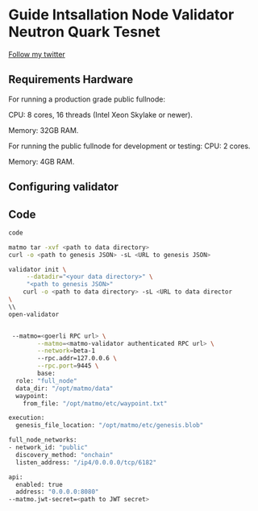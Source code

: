 
# Guide Intsallation Node Validator Neutron Quark Tesnet

<p style="font-size:14px" align="left"> 
<a href="https://twitter.com/Ucillny2" target="_blank">Follow my twitter</a>
</p>


## Requirements Hardware

For running a production grade public fullnode:

CPU: 8 cores, 16 threads (Intel Xeon Skylake or newer).

Memory: 32GB RAM.

For running the public fullnode for development or testing:
CPU: 2 cores.

Memory: 4GB RAM.

## Configuring validator

## Code 
```bash
code

matmo tar -xvf <path to data directory>
curl -o <path to genesis JSON> -sL <URL to genesis JSON>

validator init \
	 --datadir="<your data directory>" \
	 "<path to genesis JSON>"
	curl -o <path to data directory> -sL <URL to data director
\
\\
open-validator


 --matmo=<goerli RPC url> \
        --matmo=<matmo-validator authenticated RPC url> \
        --network=beta-1
        --rpc.addr=127.0.0.6 \
        --rpc.port=9445 \
        base:
  role: "full_node"
  data_dir: "/opt/matmo/data"
  waypoint:
    from_file: "/opt/matmo/etc/waypoint.txt"

execution:
  genesis_file_location: "/opt/matmo/etc/genesis.blob"

full_node_networks:
- network_id: "public"
  discovery_method: "onchain"
  listen_address: "/ip4/0.0.0.0/tcp/6182"

api:
  enabled: true
  address: "0.0.0.0:8080"
--matmo.jwt-secret=<path to JWT secret>
```
